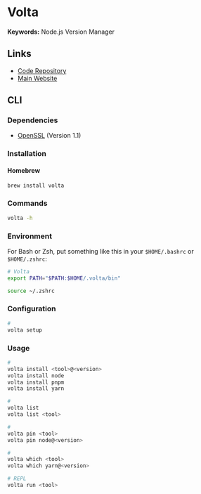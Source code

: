 # Volta

**Keywords:** Node.js Version Manager

## Links

- [Code Repository](https://github.com/volta-cli/volta)
- [Main Website](https://volta.sh)

## CLI

### Dependencies

- [OpenSSL](/openssl.md) (Version 1.1)

### Installation

#### Homebrew

```sh
brew install volta
```

### Commands

```sh
volta -h
```

### Environment

For Bash or Zsh, put something like this in your `$HOME/.bashrc` or `$HOME/.zshrc`:

```sh
# Volta
export PATH="$PATH:$HOME/.volta/bin"
```

```sh
source ~/.zshrc
```

### Configuration

```sh
#
volta setup
```

### Usage

```sh
#
volta install <tool>@<version>
volta install node
volta install pnpm
volta install yarn

#
volta list
volta list <tool>

#
volta pin <tool>
volta pin node@<version>

#
volta which <tool>
volta which yarn@<version>

# REPL
volta run <tool>
```

<!-- ### Tips

#### Autocomplete

For Bash or Zsh, put something like this in your `$HOME/.bashrc` or `$HOME/.zshrc`:

```sh
# Volta
source <(volta completions zsh) # bash
```

```sh
source ~/.zshrc
``` -->
